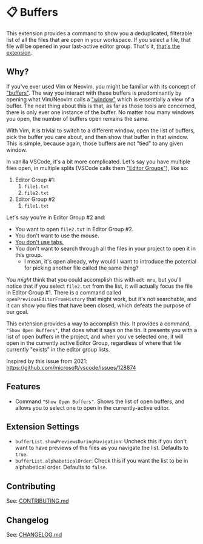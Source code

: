 # 📋 Buffers

This extension provides a command to show you a deduplicated, filterable list of all the files that are open in your workspace. If you select a file, that file will be opened in your last-active editor group. That's it, [that's the extension](https://www.youtube.com/watch?v=5ngg5-uwQYI).

## Why?

If you've ever used Vim or Neovim, you might be familiar with its concept of ["buffers"](https://neovim.io/doc/user/usr_22.html#_the-buffer-list). The way you interact with these buffers is predominantly by opening what Vim/Neovim calls a ["window"](https://neovim.io/doc/user/windows.html#_1.-introduction) which is essentially a view of a buffer. The neat thing about this is that, as far as those tools are concerned, there is only ever one instance of the buffer. No matter how many windows you open, the number of buffers open remains the same.

With Vim, it is trivial to switch to a different window, open the list of buffers, pick the buffer you care about, and then show that buffer in that window. This is simple, because again, those buffers are not "tied" to any given window.

In vanilla VSCode, it's a bit more complicated. Let's say you have multiple files open, in multiple splits (VSCode calls them ["Editor Groups"](https://code.visualstudio.com/docs/getstarted/userinterface#_editor-groups)), like so:

1. Editor Group #1:
   1. `file1.txt`
   1. `file2.txt`
1. Editor Group #2
   1. `file1.txt`

Let's say you're in Editor Group #2 and:

- You want to open `file2.txt` in Editor Group #2.
- You don't want to use the mouse.
- [You don't use tabs.](https://code.visualstudio.com/docs/getstarted/userinterface#_working-without-tabs)
- You don't want to search through all the files in your project to open it in this group.
  - I mean, it's open already, why would I want to introduce the potential for picking another file called the same thing?

You _might_ think that you could accomplish this with `edt mru`, but you'll notice that if you select `file2.txt` from the list, it will actually focus the file in Editor Group #1. There is a command called `openPreviousEditorFromHistory` that might work, but it's not searchable, and it can show you files that have been closed, which defeats the purpose of our goal.

This extension provides a way to accomplish this. It provides a command, `"Show Open Buffers"`, that does what it says on the tin. It presents you with a list of open buffers in the project, and when you've selected one, it will open in the currently active Editor Group, regardless of where that file currently "exists" in the editor group lists.

Inspired by this issue from 2021: https://github.com/microsoft/vscode/issues/128874

## Features

- Command `"Show Open Buffers"`. Shows the list of open buffers, and allows you to select one to open in the currently-active editor.

## Extension Settings

- `bufferList.showPreviewsDuringNavigation`: Uncheck this if you don't want to have previews of the files as you navigate the list. Defaults to `true`.
- `bufferList.alphabeticalOrder`: Check this if you want the list to be in alphabetical order. Defaults to `false`.

## Contributing

See: [CONTRIBUTING.md](./CONTRIBUTING.md)

## Changelog

See: [CHANGELOG.md](./CHANGELOG.md)
